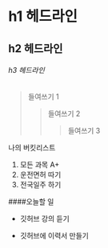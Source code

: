 # h1 헤드라인
## h2 헤드라인
###### h3 헤드라인

>들여쓰기 1
>>들여쓰기 2
>>>들여쓰기 3

나의 버킷리스트 
1. 모든 과목 A+
2. 운전면허 따기
3. 전국일주 하기

####오늘할 일
* 깃허브 강의 듣기
+ 깃허브에 이력서 만들기

